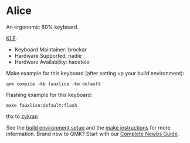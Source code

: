 # Alice

An ergonomic 60% keyboard.

[KLE](http://www.keyboard-layout-editor.com/#/gists/98ec1e1db03cefa96546236b10959afc).

-   Keyboard Maintainer: brockar
-   Hardware Supported: nadie
-   Hardware Availability: hacetelo

Make example for this keyboard (after setting up your build environment):

    qmk compile -kb fauxlice -km default

Flashing example for this keyboard:

    make fauxlice:default:flash

thx to [zykran](https://github.com/zykrah/firmware-scripts)

See the [build environment setup](https://docs.qmk.fm/#/getting_started_build_tools) and the [make instructions](https://docs.qmk.fm/#/getting_started_make_guide) for more information. Brand new to QMK? Start with our [Complete Newbs Guide](https://docs.qmk.fm/#/newbs).
